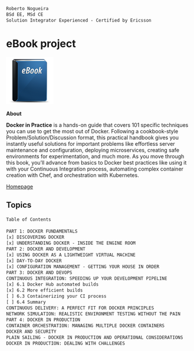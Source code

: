 ```
Roberto Nogueira  
BSd EE, MSd CE
Solution Integrator Experienced - Certified by Ericsson
```
# eBook project

![ebook image](images/ebook.png)

**About**

**Docker in Practice** is a hands-on guide that covers 101 specific techniques you can use to get the most out of Docker. Following a cookbook-style Problem/Solution/Discussion format, this practical handbook gives you instantly useful solutions for important problems like effortless server maintenance and configuration, deploying microservices, creating safe environments for experimentation, and much more. As you move through this book, you’ll advance from basics to Docker best practices like using it with your Continuous Integration process, automating complex container creation with Chef, and orchestration with Kubernetes.

[Homepage](https://www.manning.com/books/docker-in-practice)

## Topics
```
Table of Contents

PART 1: DOCKER FUNDAMENTALS
[x] DISCOVERING DOCKER
[x] UNDERSTANDING DOCKER - INSIDE THE ENGINE ROOM
PART 2: DOCKER AND DEVELOPMENT
[x] USING DOCKER AS A LIGHTWEIGHT VIRTUAL MACHINE
[x] DAY-TO-DAY DOCKER
[x] CONFIGURATION MANAGEMENT - GETTING YOUR HOUSE IN ORDER
PART 3: DOCKER AND DEVOPS
CONTINUOUS INTEGRATION: SPEEDING UP YOUR DEVELOPMENT PIPELINE
[x] 6.1 Docker Hub automated builds
[x] 6.2 More efficient builds
[ ] 6.3 Containerizing your CI process
[ ] 6.4 Summary
CONTINUOUS DELIVERY: A PERFECT FIT FOR DOCKER PRINCIPLES
NETWORK SIMULATION: REALISTIC ENVIRONMENT TESTING WITHOUT THE PAIN
PART 4: DOCKER IN PRODUCTION
CONTAINER ORCHESTRATION: MANAGING MULTIPLE DOCKER CONTAINERS
DOCKER AND SECURITY
PLAIN SAILING - DOCKER IN PRODUCTION AND OPERATIONAL CONSIDERATIONS
DOCKER IN PRODUCTION: DEALING WITH CHALLENGES
```

